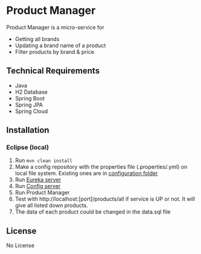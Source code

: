 # Product Manager

Product Manager is a micro-service for
* Getting all brands
* Updating a brand name of a product
* Filter products by brand & price


## Technical Requirements

* Java
* H2 Database
* Spring Boot
* Spring JPA
* Spring Cloud


## Installation

### Eclipse (local)

1. Run  ``` mvn clean install ```
2. Make a config repository with the properties file (.properties/.yml) on local file system. Existing ones are in [configuration folder](https://github.com/abhijeetashri/configuration)
3. Run [Eureka server](https://github.com/abhijeetashri/eureka-server)
4. Run [Config server](https://github.com/abhijeetashri/config-server)
5. Run Product Manager
6. Test with http://localhost:[port]/products/all if service is UP or not. It will give all listed down products.
7. The data of each product could be changed in the data.sql file

## License
No License